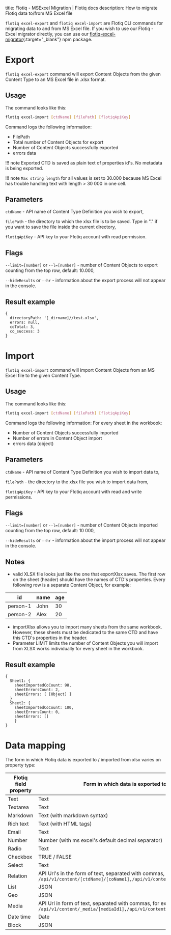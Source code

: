 title: Flotiq - MSExcel Migration | Flotiq docs
description: How to migrate Flotiq data to/from MS Excel file

`flotiq excel-export` and `flotiq excel-import` are Flotiq CLI commands for migrating data to and from MS Excel file. If you wish to use our Flotiq - Excel migrator directly, you can use our [flotiq-excel-migrator](https://www.npmjs.com/package/flotiq-excel-migrator){:target="_blank"} npm package.

# Export

`flotiq excel-export` command will export Content Objects from the given Content Type to an MS Excel file in .xlsx format.

## Usage

The command looks like this:

```bash
flotiq excel-import [ctdName] [filePath] [flotiqApiKey]
```

Command logs the following information:

* FilePath
* Total number of Content Objects for export
* Number of Content Objects successfully exported
* errors data

!!! note
    Exported CTD is saved as plain text of properties id's. No metadata is being exported.

!!! note
    `Max string length` for all values is set to 30.000 because MS Excel has trouble handling text with length > 30 000 in one cell.

## Parameters

`ctdName` - API name of Content Type Definition you wish to export,

`filePath` - the directory to which the xlsx file is to be saved. Type in "." if you want to save the file inside the current directory,

`flotiqApiKey` - API key to your Flotiq account with read permission.

## Flags

`--limit=[number]` or `--l=[number]` - number of Content Objects to export counting from the top row, default: 10.000,

`--hideResults` or `--hr` - information about the export process will not appear in the console.

## Result example

```
{
  directoryPath: '[_dirname]//test.xlsx',
  errors: null,
  coTotal: 3,
  co_success: 3
}
```

# Import

`flotiq excel-import` command will import Content Objects from an MS Excel file to the given Content Type.

## Usage

The command looks like this:

```bash
flotiq excel-import [ctdName] [filePath] [flotiqApiKey]
```

Command logs the following information:
For every sheet in the workbook:

* Number of Content Objects successfully imported
* Number of errors in Content Object import
* errors data (object)

## Parameters

`ctdName` - API name of Content Type Definition you wish to import data to,

`filePath` - the directory to the xlsx file you wish to import data from,

`flotiqApiKey` - API key to your Flotiq account with read and write permissions.

## Flags

`--limit=[number]` or `--l=[number]` - number of Content Objects imported counting from the top row, default: 10 000,

`--hideResults` or `--hr` - information about the import process will not appear in the console.

## Notes

* valid XLSX file looks just like the one that exportXlsx saves. The first row on the sheet (header) should have the names of CTD's properties. Every following row is a separate Content Object, for example:

| id | name | age |
|--|--|--|
| person-1 | John | 30 |
| person-2 | Alex | 20 |

* importXlsx allows you to import many sheets from the same workbook. However, these sheets must be dedicated to the same CTD and have this CTD's properties in the header.
* Parameter LIMIT limits the number of Content Objects you will import from XLSX works individually for every sheet in the workbook.

## Result example

```
{
  Sheet1: {
    sheetImportedCoCount: 98,
    sheetErrorsCount: 2,
    sheetErrors: [ [Object] ]
  }
  Sheet2: {
    sheetImportedCoCount: 100,
    sheetErrorsCount: 0,
    sheetErrors: []
    }
}
```

# Data mapping

The form in which Flotiq data is exported to / imported from xlsx varies on property type:

| Flotiq field property | Form in which data is exported to xlsx |
|--|--|
| Text | Text |
| Textarea | Text |
| Markdown | Text (with markdown syntax) |
| Rich text | Text (with HTML tags) |
| Email | Text |
| Number | Number (with ms excel's default decimal separator) |
| Radio | Text |
| Checkbox | TRUE / FALSE |
| Select | Text |
| Relation | API Url's in the form of text, separated with commas, for example: `/api/v1/content/[ctdName]/[coName1],/api/v1/content/[ctdName]/[coName2]` |
| List | JSON |
| Geo | JSON |
| Media | API Url in form of text, separated with commas, for example: `/api/v1/content/_media/[mediaId1],/api/v1/content/_media/[mediaId2]` |
| Date time | Date |
| Block | JSON |
